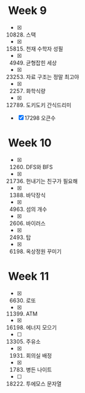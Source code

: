 # Week 9
- [x] 10828. 스택
- [x] 15815. 천재 수학자 성필 
- [x] 4949. 균형잡힌 세상
- [x] 23253. 자료 구조는 정말 최고야
- [x] 2257. 화학식량
- [x] 12789. 도키도키 간식드리미
- [x] 17298 오큰수



# Week 10
- [x] 1260. DFS와 BFS
- [x] 21736. 헌내기는 친구가 필요해
- [x] 1388. 바닥장식
- [x] 4963. 섬의 개수
- [x] 2606. 바이러스
- [x] 2493. 탑
- [x] 6198. 옥상정원 꾸미기

# Week 11
- [x] 6630. 로또
- [x] 11399. ATM
- [x] 16198. 에너지 모으기
- [ ] 13305. 주유소
- [x] 1931. 회의실 배정
- [x] 1783. 병든 나이트
- [ ] 18222. 투에모스 문자열
